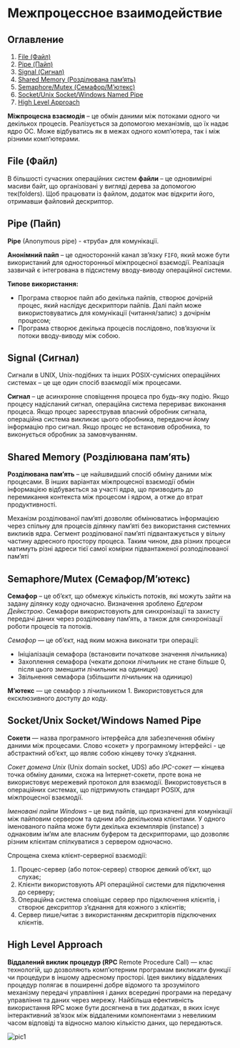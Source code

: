 
# Межпроцессное взаимодействие
## Оглавление
1. [File (Файл)](#r1)
2. [Pipe (Пайп)](#r2)
3. [Signal (Сигнал)](#r3)
4. [Shared Memory (Розділювана пам’ять)](#r4)
5. [Semaphore/Mutex (Семафор/М’ютекс)](#r5)
6. [Socket/Unix Socket/Windows Named Pipe](#r6)
7. [High Level Approach](#r7)

**Міжпроцесна взаємодія** – це обмін даними між потоками одного чи декількох процесів. Реалізується за допомогою механізмів, що їх надає ядро ОС. Може відбуватись як в межах одного комп’ютера, так і між різними комп’ютерами.

## <a name="r1">File (Файл)</a>
В більшості сучасних операційних систем  **файли** – це одновимірні масиви байт, що організовані у вигляді дерева за допомогою тек(folders). Щоб працювати із файлом, додаток має відкрити його, отримавши файловий дескриптор.

## <a name="r2">Pipe (Пайп)</a>
**Pipe** (Anonymous pipe) - «труба» для комунікації. 

**Анонімний пайп** – це односторонній канал зв’язку `FIFO`, який може бути використаний для односторонньої міжпроцесної взаємодії. Реалізація зазвичай є інтегрована в підсистему вводу-виводу операційної системи.  

**Типове використання:**
- Програма створює пайп або декілька пайпів, створює дочірній процес, який наслідує дескриптори пайпів. Далі пайп може використовуватись для комунікації (читання/запис) з дочірнім процесом;
- Програма створює декілька процесів послідовно, пов’язуючи їх потоки вводу-виводу між собою.

## <a name="r3">Signal (Сигнал)</a>
Сигнали в UNIX, Unix-подібних та інших POSIX-сумісних операційних системах – це ще один спосіб взаємодії між процесами.  

**Сигнал** – це асинхронне сповіщення процеса про будь-яку подію. Якщо процесу надісланий сигнал, операційна система перериває виконання процеса. Якщо процес зареєстрував власний обробник сигнала, операційна система викликає цього обробника, передаючи йому інформацію про сигнал. Якщо процес не встановив обробника, то виконується обробник за замовчуванням.

## <a name="r4">Shared Memory (Розділювана пам’ять)</a>
**Розділювана пам’ять** – це найшвидший спосіб обміну даними між процесами. В інших варіантах  міжпроцесної взаємодії обмін інформацією відбувається за участі ядра, що призводить до перемикання контекста між процесом і ядром, а отже до втрат продуктивності.  

Механізм розділюваної пам’яті дозволяє обмінюватись інформацією через спільну для процесів ділянку пам’яті без використання системних викликів ядра. Сегмент розділюваної пам’яті підвантажується у вільну частину адресного простору процеса. Таким чином, два різних процеси матимуть різні адреси тієї самої комірки підвантаженої розподілюваної пам’яті

## <a name="r5">Semaphore/Mutex (Семафор/М’ютекс)</a>
**Семафор** – це об’єкт, що обмежує кількість потоків, які можуть зайти на задану ділянку коду одночасно. Визначення зроблено *Едгером Дейкстрою*. Семафори використовують для синхронізації та захисту передачі даних через розділювану пам’ять, а також для синхронізації роботи процесів та потоків.

*Семафор* — це об’єкт, над яким можна виконати три операції:
-	Ініціалізація семафора (встановити початкове значення лічильника)
-	Захоплення семафора (чекати допоки лічильник не стане більше 0, після цього зменшити лічильник на одиницю)
-	Звільнення семафора (збільшити лічильник на одиницю)

**М’ютекс** — це семафор з лічильником 1. Використовується для ексклюзивного доступу до коду.

## <a name="r6">Socket/Unix Socket/Windows Named Pipe</a>
**Сокети** — назва програмного інтерфейса для забезпечення обміну даними між процесами. Слово «сокет» у програмному інтерфейсі  - це абстрактний об’єкт, що являє собою кінцеву точку з’єднання.

*Сокет домена Unix* (Unix domain socket, UDS) або *IPC-сокет* — кінцева точка обміну даними, схожа на Інтернет-сокети, проте вона не використовує мережевий протокол для взаємодії. Використовується в операційних системах, що підтримують стандарт POSIX, для міжпроцесної взаємодії. 

*Іменовані пайпи Windows* – це вид пайпів, що призначені для комунікації між пайповим сервером та одним або декількома клієнтами. У одного іменованого пайпа може бути декілька екземплярів (instance) з однаковим ім’ям але власним буфером та дескрипторами, що дозволяє різним клієнтам спілкуватися з сервером одночасно.

Спрощена схема клієнт-серверної взаємодії:
1)	Процес-сервер (або поток-сервер) створює деякий об’єкт, що слухає;
2)	Клієнти використовують API операційної системи для підключення до серверу;
3)	Операційна система сповіщає сервер про підключення клієнтів, і створює дексриптор з’єднання для кожного з клієнтів;
4)	Сервер пише/читає з використанням дескрипторів підключених клієнтів.


## <a name="r7">High Level Approach</a>
**Віддалений виклик процедур (RPC** Remote Procedure Call) — клас технологій, що дозволяють комп’ютерним програмам викликати функції чи процедури в іншому адресному просторі.
Ідея виклику віддалених процедур полягає в поширенні добре відомого та зрозумілого механізму передачі управління і даних всередині програми на передачу управління та даних через мережу. Найбільша ефективність використання RPC може бути досягнена в тих додатках, в яких існує інтерактивний зв’язок між віддаленими компонентами з невеликим часом відповіді та відносно малою кількістю даних, що передаються. 

![pic1](https://github.com/sotnikea/Apriorit/raw/main/part12/img/pic1.png)
